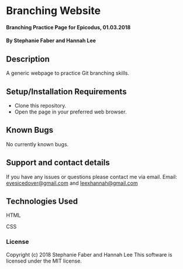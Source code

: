 # Branching Website

#### Branching Practice Page for Epicodus, 01.03.2018

#### By Stephanie Faber and Hannah Lee

## Description

A generic webpage to practice Git branching skills.

## Setup/Installation Requirements

* Clone this repository.
* Open the page in your preferred web browser.


## Known Bugs

No currently known bugs.

## Support and contact details

If you have any issues or questions please contact me via email. Email: eyesicedover@gmail.com and leexhannah@gmail.com

## Technologies Used

HTML

CSS

### License

Copyright (c) 2018 Stephanie Faber and Hannah Lee
This software is licensed under the MIT license.
